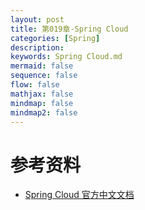```yaml
---
layout: post
title: 第019章-Spring Cloud
categories: [Spring]
description: 
keywords: Spring Cloud.md
mermaid: false
sequence: false
flow: false
mathjax: false
mindmap: false
mindmap2: false
---
```

# 参考资料
- [Spring Cloud 官方中文文档](https://www.springcloud.cc/)